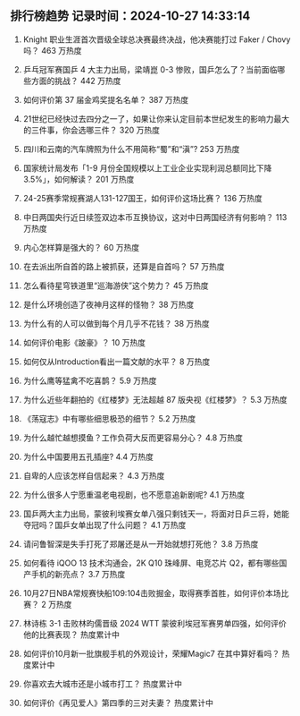 
## 排行榜趋势 记录时间：2024-10-27 14:33:14
  
  1. Knight 职业生涯首次晋级全球总决赛最终决战，他决赛能打过 Faker / Chovy 吗？ 463 万热度
    
  2. 乒乓冠军赛国乒 4 大主力出局，梁靖崑 0-3 惨败，国乒怎么了？当前面临哪些方面的挑战？ 442 万热度
    
  3. 如何评价第 37 届金鸡奖提名名单？ 387 万热度
    
  4. 21世纪已经快过去四分之一了，如果让你来认定目前本世纪发生的影响力最大的三件事，你会选哪三件？ 320 万热度
    
  5. 四川和云南的汽车牌照为什么不用简称“蜀”和“滇”? 253 万热度
    
  6. 国家统计局发布「1-9 月份全国规模以上工业企业实现利润总额同比下降 3.5%」，如何解读？ 201 万热度
    
  7. 24-25赛季常规赛湖人131-127国王，如何评价这场比赛？ 136 万热度
    
  8. 中日两国央行近日续签双边本币互换协议，这对中日两国经济有何影响？ 113 万热度
    
  9. 内心怎样算是强大的？ 60 万热度
    
  10. 在去派出所自首的路上被抓获，还算是自首吗？ 57 万热度
    
  11. 怎么看待星穹铁道里“巡海游侠”这个势力？ 45 万热度
    
  12. 是什么环境创造了夜神月这样的怪物？ 38 万热度
    
  13. 为什么有的人可以做到每个月几乎不花钱？ 38 万热度
    
  14. 如何评价电影《跛豪》？ 10 万热度
    
  15. 如何仅从Introduction看出一篇文献的水平？ 8 万热度
    
  16. 为什么鹰等猛禽不吃喜鹊？ 5.9 万热度
    
  17. 为什么近些年翻拍的《红楼梦》无法超越 87 版央视《红楼梦》？ 5.3 万热度
    
  18. 《荡寇志》中有哪些细思极恐的细节？ 5.2 万热度
    
  19. 为什么越忙越想摸鱼？工作负荷大反而更容易分心？ 4.8 万热度
    
  20. 为什么中国要用五孔插座? 4.4 万热度
    
  21. 自卑的人应该怎样自信起来？ 4.3 万热度
    
  22. 为什么很多人宁愿重温老电视剧，也不愿意追新剧呢? 4.1 万热度
    
  23. 国乒两大主力出局，蒙彼利埃赛女单八强只剩钱天一，将面对日乒三将，她能夺冠吗？国乒女单出现了什么问题？ 4.1 万热度
    
  24. 请问鲁智深是失手打死了郑屠还是从一开始就想打死他？ 3.8 万热度
    
  25. 如何看待 iQOO 13 技术沟通会，2K Q10 珠峰屏、电竞芯片 Q2，都有哪些国产手机的新亮点？ 3.7 万热度
    
  26. 10月27日NBA常规赛快船109:104击败掘金，取得赛季首胜，如何评价本场比赛？ 2 万热度
    
  27. 林诗栋 3-1 击败林昀儒晋级 2024 WTT 蒙彼利埃冠军赛男单四强，如何评价他的比赛表现？ 热度累计中
    
  28. 如何评价10月新一批旗舰手机的外观设计，荣耀Magic7 在其中算好看吗？ 热度累计中
    
  29. 你喜欢去大城市还是小城市打工？ 热度累计中
    
  30. 如何评价《再见爱人》第四季的三对夫妻？ 热度累计中
    